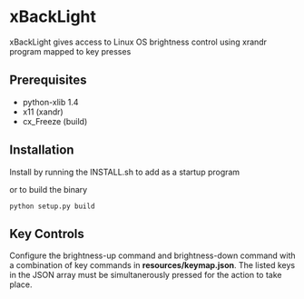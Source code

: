 # xBackLight

xBackLight gives access to Linux OS brightness control using xrandr program mapped to key presses

## Prerequisites

- python-xlib 1.4
- x11 (xandr)
- cx_Freeze (build)

## Installation

Install by running the INSTALL.sh to add as a startup program

or to build the binary

```
python setup.py build
```

## Key Controls

Configure the brightness-up command and brightness-down command with a combination of key commands in **resources/keymap.json**.  The listed keys in the JSON array must be simultanerously pressed for the action to take place.
